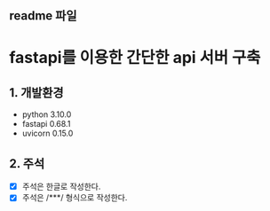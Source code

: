 readme 파일
---
# fastapi를 이용한 간단한 api 서버 구축
## 1. 개발환경
- python 3.10.0
- fastapi 0.68.1
- uvicorn 0.15.0
## 2. 주석
- [x] 주석은 한글로 작성한다.
- [x] 주석은 /***/ 형식으로 작성한다.